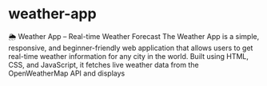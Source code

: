 # weather-app
🌦️ Weather App – Real-time Weather Forecast The Weather App is a simple, responsive, and beginner-friendly web application that allows users to get real-time weather information for any city in the world.  Built using HTML, CSS, and JavaScript, it fetches live weather data from the OpenWeatherMap API and displays
